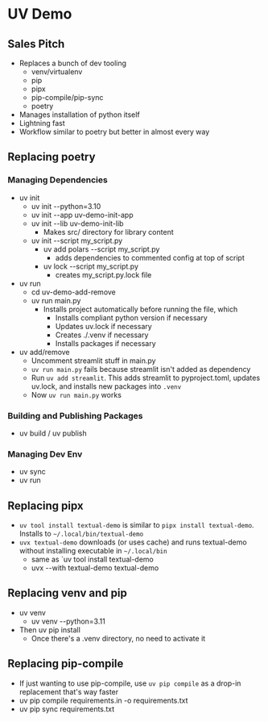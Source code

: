 # UV Demo

## Sales Pitch

- Replaces a bunch of dev tooling
  - venv/virtualenv
  - pip
  - pipx
  - pip-compile/pip-sync
  - poetry
- Manages installation of python itself
- Lightning fast
- Workflow similar to poetry but better in almost every way

## Replacing poetry

### Managing Dependencies

- uv init
  - uv init --python=3.10
  - uv init --app uv-demo-init-app
  - uv init --lib uv-demo-init-lib
    - Makes src/ directory for library content
  - uv init --script my_script.py
    - uv add polars --script my_script.py
      - adds dependencies to commented config at top of script
    - uv lock --script my_script.py
      - creates my_script.py.lock file
- uv run
  - cd uv-demo-add-remove
  - uv run main.py
    - Installs project automatically before running the file, which
      - Installs compliant python version if necessary
      - Updates uv.lock if necessary
      - Creates ./.venv if necessary
      - Installs packages if necessary
- uv add/remove
  - Uncomment streamlit stuff in main.py
  - `uv run main.py` fails because streamlit isn't added as dependency
  - Run `uv add streamlit`. This adds streamlit to pyproject.toml, updates uv.lock, and installs new packages into `.venv`
  - Now `uv run main.py` works

### Building and Publishing Packages

- uv build / uv publish

### Managing Dev Env

- uv sync
- uv run

## Replacing pipx

- `uv tool install textual-demo` is similar to `pipx install textual-demo`. Installs to `~/.local/bin/textual-demo`
- `uvx textual-demo` downloads (or uses cache) and runs textual-demo without installing executable in `~/.local/bin`
  - same as `uv tool install textual-demo
  - uvx --with textual-demo textual-demo

## Replacing venv and pip

- uv venv
  - uv venv --python=3.11
- Then uv pip install
  - Once there's a .venv directory, no need to activate it

## Replacing pip-compile

- If just wanting to use pip-compile, use `uv pip compile` as a drop-in replacement that's way faster
- uv pip compile requirements.in -o requirements.txt  
- uv pip sync requirements.txt
